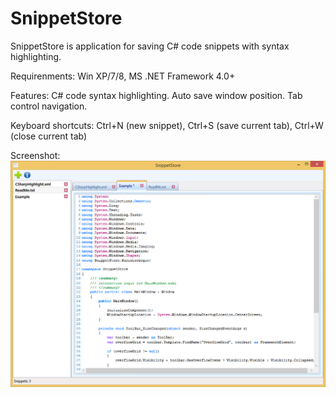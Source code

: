 SnippetStore
============

SnippetStore is application for saving C# code snippets with syntax highlighting. 

Requirenments: 
  Win XP/7/8, 
  MS .NET Framework 4.0+
  
Features: 
  C# code syntax highlighting.
  Auto save window position.
  Tab control navigation.

Keyboard shortcuts: Ctrl+N (new snippet), Ctrl+S (save current tab), Ctrl+W (close current tab)

Screenshot:
![Alt text](/SnippetStore/screenshots/SnippetStore.png "Main page")
